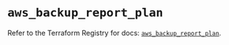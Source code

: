 # `aws_backup_report_plan`

Refer to the Terraform Registry for docs: [`aws_backup_report_plan`](https://registry.terraform.io/providers/hashicorp/aws/5.94.1/docs/resources/backup_report_plan).
